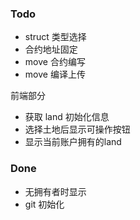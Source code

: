 ### Todo

- struct 类型选择
- 合约地址固定
- move 合约编写
- move 编译上传

前端部分

- 获取 land 初始化信息
- 选择土地后显示可操作按钮
- 显示当前账户拥有的land

### Done

- 无拥有者时显示
- git 初始化